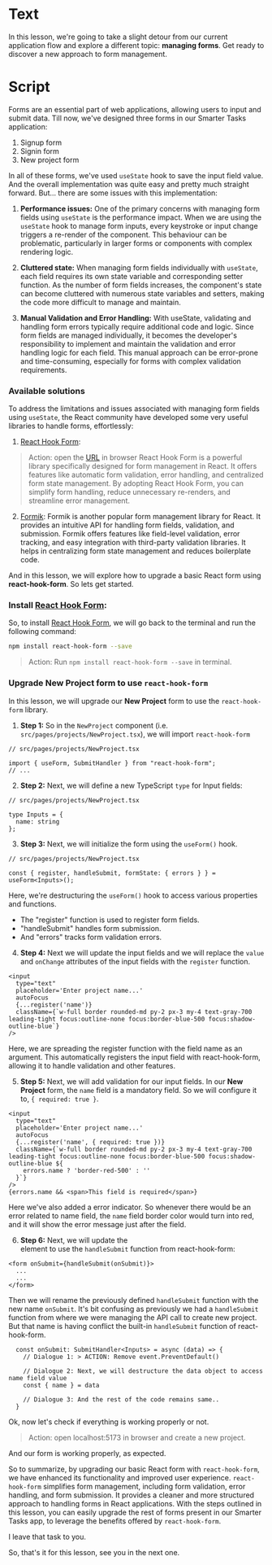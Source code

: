 # Text
In this lesson, we're going to take a slight detour from our current application flow and explore a different topic: **managing forms**. Get ready to discover a new approach to form management.

# Script
Forms are an essential part of web applications, allowing users to input and submit data. Till now, we've designed three forms in our Smarter Tasks application:
1. Signup form
2. Signin form
3. New project form

In all of these forms, we've used `useState` hook to save the input field value. And the overall implementation was quite easy and pretty much straight forward. But... there are some issues with this implementation:

1. **Performance issues:**
One of the primary concerns with managing form fields using `useState` is the performance impact. When we are using the `useState` hook to manage form inputs, every keystroke or input change triggers a re-render of the component. This behaviour can be problematic, particularly in larger forms or components with complex rendering logic.

2. **Cluttered state:**
When managing form fields individually with `useState`, each field requires its own state variable and corresponding setter function. As the number of form fields increases, the component's state can become cluttered with numerous state variables and setters, making the code more difficult to manage and maintain.

3. **Manual Validation and Error Handling:**
With useState, validating and handling form errors typically require additional code and logic. Since form fields are managed individually, it becomes the developer's responsibility to implement and maintain the validation and error handling logic for each field. This manual approach can be error-prone and time-consuming, especially for forms with complex validation requirements.


### Available solutions
To address the limitations and issues associated with managing form fields using `useState`, the React community have developed some very useful libraries to handle forms, effortlessly:

1. [React Hook Form](https://react-hook-form.com/):
> Action: open the [URL](https://react-hook-form.com/) in browser
React Hook Form is a powerful library specifically designed for form management in React. It offers features like automatic form validation, error handling, and centralized form state management. By adopting React Hook Form, you can simplify form handling, reduce unnecessary re-renders, and streamline error management.

2. [Formik](https://formik.org/):
Formik is another popular form management library for React. It provides an intuitive API for handling form fields, validation, and submission. Formik offers features like field-level validation, error tracking, and easy integration with third-party validation libraries. It helps in centralizing form state management and reduces boilerplate code.

And in this lesson, we will explore how to upgrade a basic React form using **react-hook-form**. So lets get started.

### Install [React Hook Form](https://react-hook-form.com/):
So, to install [React Hook Form](https://react-hook-form.com/), we will go back to the terminal and run the following command:
```sh
npm install react-hook-form --save
```
> Action: Run `npm install react-hook-form --save` in terminal.

### Upgrade New Project form to use `react-hook-form`
In this lesson, we will upgrade our **New Project** form to use the `react-hook-form` library.

1. **Step 1:**
So in the `NewProject` component (i.e. `src/pages/projects/NewProject.tsx`), we will import `react-hook-form`
```tsx
// src/pages/projects/NewProject.tsx

import { useForm, SubmitHandler } from "react-hook-form";
// ...
```

2. **Step 2:**
Next, we will define a new TypeScript `type` for Input fields:
```tsx
// src/pages/projects/NewProject.tsx

type Inputs = {
  name: string
};
```

3. **Step 3:**
Next, we will initialize the form using the `useForm()` hook.
```tsx
// src/pages/projects/NewProject.tsx

const { register, handleSubmit, formState: { errors } } = useForm<Inputs>();
```
Here, we're destructuring the `useForm()` hook to access various properties and functions. 
- The "register" function is used to register form fields.
- "handleSubmit" handles form submission.
- And "errors" tracks form validation errors.

4. **Step 4:**
Next we will update the input fields and we will replace the `value` and `onChange` attributes of the input fields with the `register` function.
```tsx
<input
  type="text"
  placeholder='Enter project name...'
  autoFocus
  {...register('name')}
  className={`w-full border rounded-md py-2 px-3 my-4 text-gray-700 leading-tight focus:outline-none focus:border-blue-500 focus:shadow-outline-blue`}
/>
```
Here, we are spreading the register function with the field name as an argument. This automatically registers the input field with react-hook-form, allowing it to handle validation and other features.

5. **Step 5:**
Next, we will add validation for our input fields. In our **New Project** form, the `name` field is a mandatory field. So we will configure it to, `{ required: true }`.
```tsx
<input
  type="text"
  placeholder='Enter project name...'
  autoFocus
  {...register('name', { required: true })}
  className={`w-full border rounded-md py-2 px-3 my-4 text-gray-700 leading-tight focus:outline-none focus:border-blue-500 focus:shadow-outline-blue ${
    errors.name ? 'border-red-500' : ''
  }`}
/>
{errors.name && <span>This field is required</span>}
```
Here we've also added a error indicator. So whenever there would be an error related to name field, the `name` field border color would turn into red, and it will show the error message just after the field.

6. **Step 6:**
Next, we will update the <form> element to use the `handleSubmit` function from react-hook-form:
```tsx
<form onSubmit={handleSubmit(onSubmit)}>
  ...
  ...
</form>
```

Then we will rename the previously defined `handleSubmit` function with the new name `onSubmit`. It's bit confusing as previously we had a `handleSubmit` function from where we were managing the API call to create new project. But that name is having conflict the built-in `handleSubmit` function of react-hook-form.
```tsx
  const onSubmit: SubmitHandler<Inputs> = async (data) => {
    // Dialogue 1: > ACTION: Remove event.PreventDefault()

    // Dialogue 2: Next, we will destructure the data object to access name field value
    const { name } = data

    // Dialogue 3: And the rest of the code remains same..
  }
```

Ok, now let's check if everything is working properly or not.
> Action: open localhost:5173 in browser and create a new project.

And our form is working properly, as expected.

So to summarize, by upgrading our basic React form with `react-hook-form`, we have enhanced its functionality and improved user experience. `react-hook-form` simplifies form management, including form validation, error handling, and form submission. It provides a cleaner and more structured approach to handling forms in React applications. With the steps outlined in this lesson, you can easily upgrade the rest of forms present in our Smarter Tasks app, to leverage the benefits offered by `react-hook-form`. 

I leave that task to you.

So, that's it for this lesson, see you in the next one.